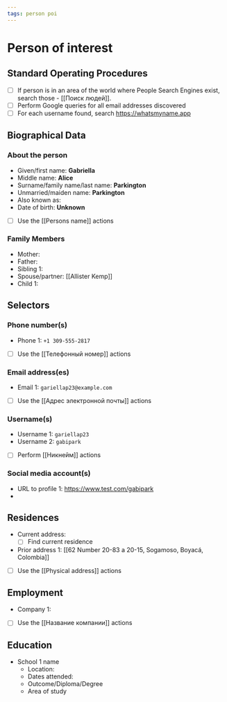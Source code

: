 ```yaml
---
tags: person poi
---
```

# Person of interest
## Standard Operating Procedures
- [ ] If person is in an area of the world where People Search Engines exist, search those - [[Поиск людей]].
- [ ] Perform Google queries for all email addresses discovered
- [ ] For each username found, search https://whatsmyname.app

## Biographical Data
### About the person
- Given/first name: **Gabriella**
- Middle name: **Alice**
- Surname/family name/last name: **Parkington**
- Unmarried/maiden name: **Parkington**
- Also known as:
- Date of birth: **Unknown**
- [ ] Use the [[Persons name]] actions

### Family Members
- Mother: 
- Father:
- Sibling 1: 
- Spouse/partner: [[Allister Kemp]]
- Child 1:

## Selectors
### Phone number(s)
- Phone 1: `+1 309-555-2817`
- [ ] Use the [[Телефонный номер]] actions

### Email address(es)
- Email 1: `gariellap23@example.com`
- [ ] Use the [[Адрес электронной почты]] actions

### Username(s)
- Username 1: `gariellap23`
- Username 2: `gabipark`
- [ ] Perform [[Никнейм]] actions

### Social media account(s)
- URL to profile 1: https://www.test.com/gabipark
- 
## Residences
- Current address: 
	- [ ] Find current residence
- Prior address 1: [[62 Number 20-83 a 20-15, Sogamoso, Boyacá, Colombia]]
- [ ] Use the [[Physical address]] actions

## Employment
- Company 1: 
- [ ] Use the [[Название компании]] actions

## Education
- School 1 name
	- Location:
	- Dates attended:
	- Outcome/Diploma/Degree
	- Area of study

